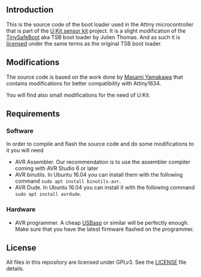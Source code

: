 ## Introduction

This is the source code of the boot loader used in the Attiny microcontroller that is part of the [U:Kit sensor kit](https://github.com/attachix/ukit) project.
It is a slight modification of the [TinySafeBoot](http://jtxp.org/tech/tinysafeboot_en.htm) aka TSB boot loader by Julien Thomas.
And as such it is [licensed](LICENSE) under the same terms as the original TSB boot loader.

## Modifications

The source code is based on the work done by [Masami Yamakawa](https://github.com/monoxit/tsb1634) that contains modifications
for better compatibility with Attiny1634.

You will find also small modifications for the need of U:Kit.

## Requirements
### Software

In order to compile and flash the source code and do some modifications to it you will need
* AVR Assembler. Our recommendation is to use the assembler compiler coming with AVR Studio 6 or later
* AVR binutils. In Ubuntu 16.04 you can install them with the following command `sudo apt install binutils-avr`.
* AVR Dude. In Ubuntu 16.04 you can install it with the following command `sudo apt install avrdude`.

### Hardware
* AVR programmer. A cheap [USBasp](http://www.fischl.de/usbasp/) or similar will be perfectly enough. Make sure that you have the latest firmware flashed on the programmer.

## License
All files in this repository are licensed under GPLv3. See the [LICENSE](LICENSE) file details.
